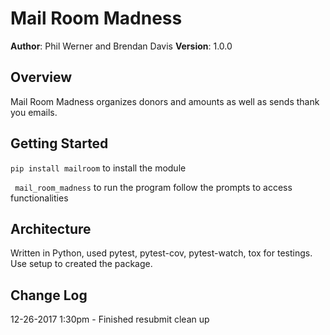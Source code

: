 # Mail Room Madness

**Author**: Phil Werner and Brendan Davis
**Version**: 1.0.0


## Overview
Mail Room Madness organizes donors and amounts as well as sends thank you emails.

## Getting Started
```pip install mailroom``` to install the module



``` mail_room_madness``` to run the program follow the prompts to access functionalities


## Architecture
Written in Python, used pytest, pytest-cov, pytest-watch, tox for testings.
Use setup to created the package.


## Change Log
12-26-2017 1:30pm - Finished resubmit clean up